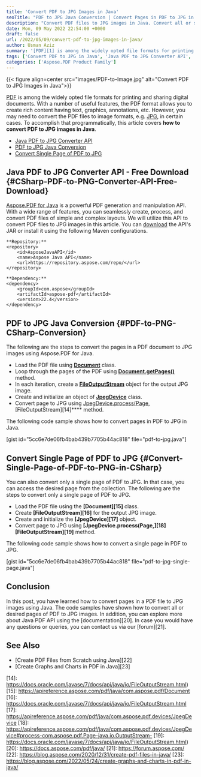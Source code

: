 ```yaml
---
title: 'Convert PDF to JPG Images in Java'
seoTitle: "PDF to JPG Java Conversion | Convert Pages in PDF to JPG in Java %"
description: "Convert PDF files to JPG images in Java. Convert all or selected pages in the PDF documents to JPG images seamlessly from within Java applications."
date: Mon, 09 May 2022 22:54:00 +0000
draft: false
url: /2022/05/09/convert-pdf-to-jpg-images-in-java/
author: Usman Aziz
summary: '[PDF][1] is among the widely opted file formats for printing and sharing digital documents. With a number of useful features, the PDF format allows you to create rich content having text, graphics, annotations, etc. However, you may need to convert the PDF files to image formats, e.g. JPG, in certain cases. To accomplish that programmatically, this article covers **how to convert PDF to JPG images in Java**.'
tags: ['Convert PDF to JPG in Java', 'Java PDF to JPG Converter API', 'PDF to JPG Java Conversion']
categories: ['Aspose.PDF Product Family']
---
```




{{< figure align=center src="images/PDF-to-Image.jpg" alt="Convert PDF to JPG Images in Java">}}


[PDF][2] is among the widely opted file formats for printing and sharing digital documents. With a number of useful features, the PDF format allows you to create rich content having text, graphics, annotations, etc. However, you may need to convert the PDF files to image formats, e.g. [JPG][3], in certain cases. To accomplish that programmatically, this article covers **how to convert PDF to JPG images in Java**.

*   [Java PDF to JPG Converter API][4]
*   [PDF to JPG Java Conversion][5]
*   [Convert Single Page of PDF to JPG][6]

## Java PDF to JPG Converter API - Free Download {#CSharp-PDF-to-PNG-Converter-API-Free-Download}

[Aspose.PDF for Java][7] is a powerful PDF generation and manipulation API. With a wide range of features, you can seamlessly create, process, and convert PDF files of simple and complex layouts. We will utilize this API to convert PDF files to JPG images in this article. You can [download][8] the API's JAR or install it using the following Maven configurations.

```
**Repository:**
<repository>
    <id>AsposeJavaAPI</id>
    <name>Aspose Java API</name>
    <url>https://repository.aspose.com/repo/</url>
</repository>

**Dependency:**
<dependency>
    <groupId>com.aspose</groupId>
    <artifactId>aspose-pdf</artifactId>
    <version>22.4</version>
</dependency>
```

## PDF to JPG Java Conversion {#PDF-to-PNG-CSharp-Conversion}

The following are the steps to convert the pages in a PDF document to JPG images using Aspose.PDF for Java.

*   Load the PDF file using **[Document][9]** class.
*   Loop through the pages of the PDF using **[Document.getPages()][10]** method.
*   In each iteration, create a **[FileOutputStream][11]** object for the output JPG image.
*   Create and initialize an object of **[JpegDevice][12]** class.
*   Convert page to JPG using **[](https://apireference.aspose.com/pdf/java/com.aspose.pdf.devices/JpegDevice#process-com.aspose.pdf.Page-java.io.OutputStream-)**[JpegDevice.process(Page,][13] [FileOutputStream][14]**** method.

The following code sample shows how to convert pages in PDF to JPG in Java.

\[gist id="5cc6e7de06fb4bab439b7705b44ac818" file="pdf-to-jpg.java"\]

## Convert Single Page of PDF to JPG {#Convert-Single-Page-of-PDF-to-PNG-in-CSharp}

You can also convert only a single page of PDF to JPG. In that case, you can access the desired page from the collection. The following are the steps to convert only a single page of PDF to JPG.

*   Load the PDF file using the ****[Document][15]**** class.
*   Create ****[FileOutputStream][16]**** for the output JPG image.
*   Create and initialize the ****[JpegDevice][17]**** object.
*   Convert page to JPG using ****[](https://apireference.aspose.com/pdf/java/com.aspose.pdf.devices/JpegDevice#process-com.aspose.pdf.Page-java.io.OutputStream-)**[JpegDevice.process(Page,][18] [FileOutputStream][19]****** method.

The following code sample shows how to convert a single page in PDF to JPG.

\[gist id="5cc6e7de06fb4bab439b7705b44ac818" file="pdf-to-jpg-single-page.java"\]

## Conclusion

In this post, you have learned how to convert pages in a PDF file to JPG images using Java. The code samples have shown how to convert all or desired pages of PDF to JPG images. In addition, you can explore more about Java PDF API using the [documentation][20]. In case you would have any questions or queries, you can contact us via our [forum][21].

## See Also

*   [Create PDF Files from Scratch using Java][22]
*   [Create Graphs and Charts in PDF in Java][23]


[1]: https://docs.fileformat.com/pdf/
[2]: https://docs.fileformat.com/pdf/
[3]: https://docs.fileformat.com/image/jpeg/
[4]: #CSharp-PDF-to-PNG-Converter-API-Free-Download
[5]: #PDF-to-PNG-CSharp-Conversion
[6]: #Convert-Single-Page-of-PDF-to-PNG-in-CSharp
[7]: https://products.aspose.com/pdf/java/
[8]: https://downloads.aspose.com/pdf/java
[9]: https://apireference.aspose.com/pdf/java/com.aspose.pdf/Document
[10]: https://apireference.aspose.com/pdf/java/com.aspose.pdf/Document#getPages--
[11]: https://docs.oracle.com/javase/7/docs/api/java/io/FileOutputStream.html
[12]: https://apireference.aspose.com/pdf/java/com.aspose.pdf.devices/JpegDevice
[13]: https://apireference.aspose.com/pdf/java/com.aspose.pdf.devices/JpegDevice#process-com.aspose.pdf.Page-java.io.OutputStream-
[14]: https://docs.oracle.com/javase/7/docs/api/java/io/FileOutputStream.html)
[15]: https://apireference.aspose.com/pdf/java/com.aspose.pdf/Document
[16]: https://docs.oracle.com/javase/7/docs/api/java/io/FileOutputStream.html
[17]: https://apireference.aspose.com/pdf/java/com.aspose.pdf.devices/JpegDevice
[18]: https://apireference.aspose.com/pdf/java/com.aspose.pdf.devices/JpegDevice#process-com.aspose.pdf.Page-java.io.OutputStream-
[19]: https://docs.oracle.com/javase/7/docs/api/java/io/FileOutputStream.html)
[20]: https://docs.aspose.com/pdf/java/
[21]: https://forum.aspose.com/
[22]: https://blog.aspose.com/2020/12/31/create-pdf-files-in-java/
[23]: https://blog.aspose.com/2022/05/24/create-graphs-and-charts-in-pdf-in-java/





